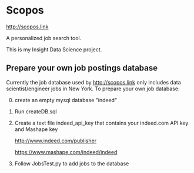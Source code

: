 # Scopos

http://scopos.link

A personalized job search tool.

This is my Insight Data Science project.

## Prepare your own job postings database

Currently the job database used by http://scopos.link only includes data scientist/engineer jobs in New York. To prepare your own job database:

0. create an empty mysql database "indeed"

1. Run createDB.sql

2. Create a text file indeed_api_key that contains your indeed.com API key and Mashape key

   http://www.indeed.com/publisher
   
   https://www.mashape.com/indeed/indeed

3. Follow JobsTest.py to add jobs to the database
